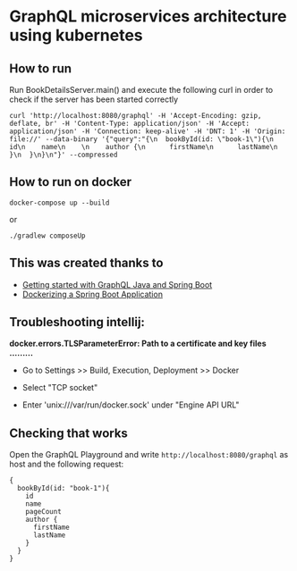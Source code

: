 # GraphQL microservices architecture using kubernetes

## How to run
Run BookDetailsServer.main() and execute the following curl in order 
to check if the server has been started correctly

`curl 'http://localhost:8080/graphql' -H 'Accept-Encoding: gzip, deflate, br' -H 'Content-Type: application/json' -H 'Accept: application/json' -H 'Connection: keep-alive' -H 'DNT: 1' -H 'Origin: file://' --data-binary '{"query":"{\n  bookById(id: \"book-1\"){\n    id\n    name\n    \n    author {\n      firstName\n      lastName\n    }\n  }\n}\n"}' --compressed`

## How to run on docker

`docker-compose up --build`

or

`./gradlew composeUp`

## This was created thanks to
* [Getting started with GraphQL Java and Spring Boot](https://www.graphql-java.com/tutorials/getting-started-with-spring-boot/)
* [Dockerizing a Spring Boot Application](https://www.baeldung.com/dockerizing-spring-boot-application#Dockerize)

## Troubleshooting intellij:
**docker.errors.TLSParameterError: Path to a certificate and key files .........**
- Go to Settings >> Build, Execution, Deployment >> Docker

- Select "TCP socket"

- Enter 'unix:///var/run/docker.sock' under "Engine API URL"

## Checking that works
Open the GraphQL Playground and write `http://localhost:8080/graphql` as host and the following request:
```
{
  bookById(id: "book-1"){
    id
    name
    pageCount
    author {
      firstName
      lastName
    }
  }
}
```

